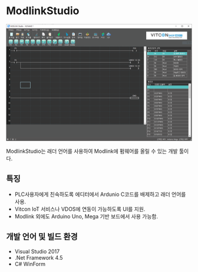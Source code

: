 # ModlinkStudio
![img1](./img/img1.png)

ModlinkStudio는 래더 언어를 사용하여 Modlink에 펌웨어를 올릴 수 있는 개발 툴이다.

## 특징
+ PLC사용자에게 친숙하도록 에디터에서 Ardunio C코드를 배제하고 래더 언어를 사용.
+ Vitcon IoT 서비스나 VDOS에 연동이 가능하도록 UI를 지원.
+ Modlink 외에도 Arduino Uno, Mega 기반 보드에서 사용 가능함.

## 개발 언어 및 빌드 환경
+ Visual Studio 2017
+ .Net Framework 4.5
+ C# WinForm
